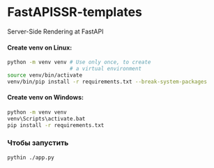 # FastAPISSR-templates
Server-Side Rendering at FastAPI

#### Create venv on Linux:
```bash
python -m venv venv # Use only once, to create
                    # a virtual environment
source venv/bin/activate
venv/bin/pip install -r requirements.txt --break-system-packages
```
#### Create venv on Windows:
```bash
python -m venv venv
venv\Scripts\activate.bat
pip install -r requirements.txt
```
### Чтобы запустить
```bash
pythin ./app.py
```
